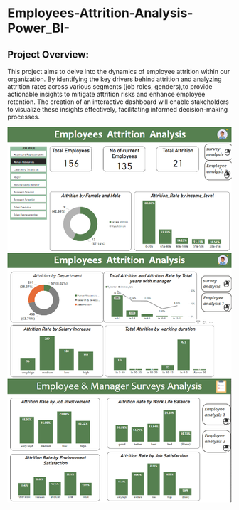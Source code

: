 # Employees-Attrition-Analysis-Power_BI-
## Project Overview:
This project aims to delve into the dynamics of employee attrition within our organization. By identifying the key drivers behind attrition and analyzing attrition rates across various segments (job roles, genders),to provide actionable insights to mitigate attrition risks and enhance employee retention. The creation of an interactive dashboard will enable stakeholders to visualize these insights effectively, facilitating informed decision-making processes.




![login](https://github.com/shoroukabdelraouf/Employees-Attrition-Analysis-Power_BI-/blob/aadb5591069d8cfc1acf80264ffdbc315ac5b3fc/Requirments/Employees%20Attrition.png)
![login](https://github.com/shoroukabdelraouf/Employees-Attrition-Analysis-Power_BI-/blob/8ccc6e9c3f1c91c836d11ce9fe373c1e3418a293/Requirments/Employees%20Attrition%202.png)
![login](https://github.com/shoroukabdelraouf/Employees-Attrition-Analysis-Power_BI-/blob/d2fb414e8f0961ffac1b3c0694b43d6ff51758be/Requirments/Employees%20Attrition%20survey.png)
